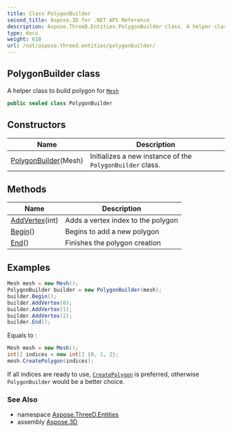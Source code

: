 ```yaml
---
title: Class PolygonBuilder
second_title: Aspose.3D for .NET API Reference
description: Aspose.ThreeD.Entities.PolygonBuilder class. A helper class to build polygon for Mesh
type: docs
weight: 610
url: /net/aspose.threed.entities/polygonbuilder/
---
```

## PolygonBuilder class

A helper class to build polygon for [`Mesh`](../mesh/)

```csharp
public sealed class PolygonBuilder
```

## Constructors

| Name | Description |
| --- | --- |
| [PolygonBuilder](polygonbuilder/)(Mesh) | Initializes a new instance of the `PolygonBuilder` class. |

## Methods

| Name | Description |
| --- | --- |
| [AddVertex](../../aspose.threed.entities/polygonbuilder/addvertex/)(int) | Adds a vertex index to the polygon |
| [Begin](../../aspose.threed.entities/polygonbuilder/begin/)() | Begins to add a new polygon |
| [End](../../aspose.threed.entities/polygonbuilder/end/)() | Finishes the polygon creation |

## Examples

```csharp
Mesh mesh = new Mesh();
PolygonBuilder builder = new PolygonBuilder(mesh);
builder.Begin();
builder.AddVertex(0);
builder.AddVertex(1);
builder.AddVertex(2);
builder.End();
```

Equals to :

```csharp
Mesh mesh = new Mesh();
int[] indices = new int[] {0, 1, 2};
mesh.CreatePolygon(indices);
```

If all indices are ready to use, [`CreatePolygon`](../mesh/createpolygon/) is preferred, otherwise `PolygonBuilder` would be a better choice.

### See Also

* namespace [Aspose.ThreeD.Entities](../../aspose.threed.entities/)
* assembly [Aspose.3D](../../)


